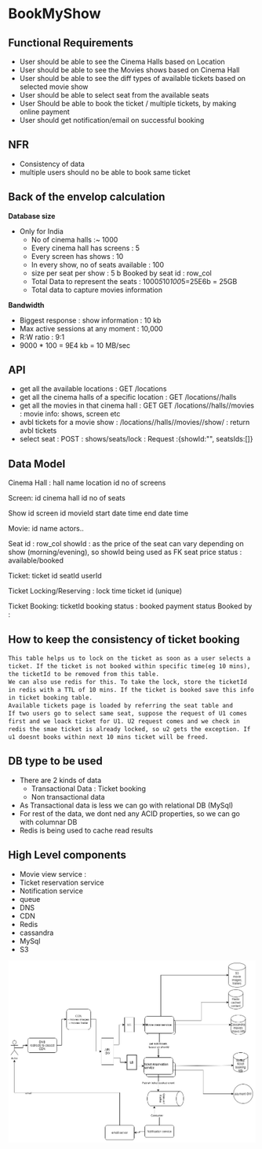 # BookMyShow

## Functional Requirements
- User should be able to see the Cinema Halls based on Location
- User should be able to see the Movies shows based on Cinema Hall
- User should be able to see the diff types of available tickets based on selected movie show
- User should be able to select seat from the available seats
- User Should be able to book the ticket / multiple tickets, by making online payment
- User should get notification/email on successful booking

## NFR
- Consistency of data
- multiple users should no be able to book same ticket

## Back of the envelop calculation
**Database size**
- Only for India
	- No of cinema halls :~ 1000
	- Every cinema hall has screens : 5
	- Every screen has shows : 10
	- In every show, no of seats available : 100
	- size per seat per show : 5 b
					Booked by
					seat id : row_col
	- Total Data to represent the seats : 1000*5*10*100*5=25E6b = 25GB
	- Total data to capture movies information

**Bandwidth**
- Biggest response : show information : 10 kb
- Max active sessions at any moment : 10,000
- R:W ratio : 9:1
- 9000 * 100 = 9E4 kb = 10 MB/sec


## API
- get all the available locations : GET /locations
- get all the cinema halls of a specific location : GET /locations/<locationId>/halls
- get all the movies in that cinema hall : GET GET /locations/<locationId>/halls/<hallId>/movies : movie info: shows, screen etc
- avbl tickets for a movie show : /locations/<locationId>/halls/<hallId>/movies/<movieId>/show/<showId> : return avbl tickets
- select seat : POST : shows/seats/lock : Request :{showId:"", seatsIds:[]}

## Data Model

Cinema Hall :
	hall name
	location
	id
	no of screens

Screen:
	id
	cinema hall id
	no of seats

Show
	id
	screen id
	movieId
	start date time
	end date time
	
Movie:
	id
	name
	actors..
	
Seat
	id : row_col
	showId : as the price of the seat can vary depending on show (morning/evening), so showId being used as FK
	seat price
	status : available/booked

Ticket:
	ticket id
	seatId
	userId
	
Ticket Locking/Reserving : 
	lock time
	ticket id (unique)

Ticket Booking:
	ticketId
	booking status : booked
	payment status
	Booked by : 

## How to keep the consistency of ticket booking
	This table helps us to lock on the ticket as soon as a user selects a ticket. If the ticket is not booked within specific time(eg 10 mins), the ticketId to be removed from this table. 
	We can also use redis for this. To take the lock, store the ticketId in redis with a TTL of 10 mins. If the ticket is booked save this info in ticket booking table. 
	Available tickets page is loaded by referring the seat table and 
	If two users go to select same seat, suppose the request of U1 comes first and we loack ticket for U1. U2 request comes and we check in redis the smae ticket is already locked, so u2 gets the exception. If u1 doesnt books within next 10 mins ticket will be freed.
	

## DB type to be used
- There are 2 kinds of data
	- Transactional Data : Ticket booking
	- Non transactional data
- As Transactional data is less we can go with relational DB (MySql)
- For rest of the data, we dont ned any ACID properties, so we can go with columnar DB
- Redis is being used to cache read results

## High Level components

- Movie view service : 
- Ticket reservation service
- Notification service
- queue
- DNS
- CDN
- Redis
- cassandra
- MySql 
- S3


![Architecture](https://github.com/himkak/notes/blob/master/SystemDesign/BookMyShow/BookMyShow.JPG)